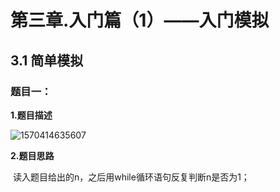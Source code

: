 # 第三章.入门篇（1）——入门模拟

## 3.1 简单模拟

### 题目一：

**1.题目描述**

![1570414635607](C:\Users\lenovo\AppData\Roaming\Typora\typora-user-images\1570414635607.png)



**2.题目思路**

​	读入题目给出的n，之后用while循环语句反复判断n是否为1；

